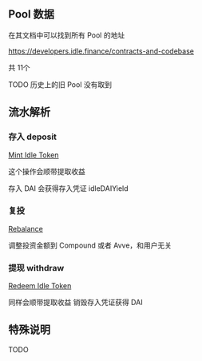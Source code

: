 ## Pool 数据
在其文档中可以找到所有 Pool 的地址

https://developers.idle.finance/contracts-and-codebase

共 11个 


TODO  历史上的旧 Pool 没有取到

## 流水解析

### 存入 deposit

[Mint Idle Token](https://etherscan.io/tx/0xea890e800870880f4f380622208bdbeefc5acc349df1544c434689f798acc976)

这个操作会顺带提取收益

存入 DAI 会获得存入凭证 idleDAIYield

### 复投
[Rebalance](https://etherscan.io/tx/0x6feb3fda15d108fa1f73cd76bb8830d426e6789738927bd78cc0fc02c9a6b1ec)

调整投资金额到 Compound 或者 Avve，和用户无关

### 提现 withdraw

[Redeem Idle Token](https://etherscan.io/tx/0x206c8c689a16f7c2dbf86f160cbeb946f224c63771bf64562aed109736bf2a44)

同样会顺带提取收益
销毁存入凭证获得 DAI

## 特殊说明
TODO